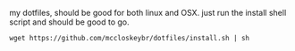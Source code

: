 my dotfiles, should be good for both linux and OSX. just run the install shell script and should be good to go.

```
wget https://github.com/mccloskeybr/dotfiles/install.sh | sh
```
